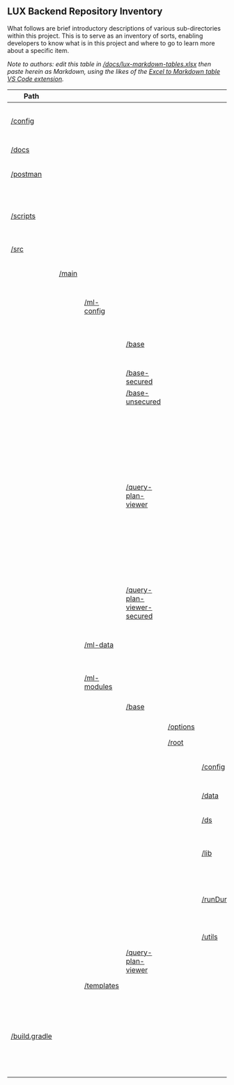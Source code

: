 ## **LUX Backend Repository Inventory**

What follows are brief introductory descriptions of various sub-directories within this project.  This is to serve as an inventory of sorts, enabling developers to know what is in this project and where to go to learn more about a specific item.

*Note to authors: edit this table in [/docs/lux-markdown-tables.xlsx](/docs/lux-markdown-tables.xlsx) then paste herein as Markdown, using the likes of the [Excel to Markdown table VS Code extension](https://marketplace.visualstudio.com/items?itemName=csholmq.excel-to-markdown-table).*

| Path                           |                    |                                     |                                                                             |                                               |                                                                            | Introduction                                                                                                                                                                                                                                                                                                                                                                                                                                                                                                                                                                                                                                                                      | More                                                                                                                                                                                                                      |
|--------------------------------|--------------------|-------------------------------------|-----------------------------------------------------------------------------|-----------------------------------------------|----------------------------------------------------------------------------|-----------------------------------------------------------------------------------------------------------------------------------------------------------------------------------------------------------------------------------------------------------------------------------------------------------------------------------------------------------------------------------------------------------------------------------------------------------------------------------------------------------------------------------------------------------------------------------------------------------------------------------------------------------------------------------|---------------------------------------------------------------------------------------------------------------------------------------------------------------------------------------------------------------------------|
| [/config](/config)             |                    |                                     |                                                                             |                                               |                                                                            | Search tag configuration.  Partial ML Gradle configurations, referenced during custom token replacement.                                                                                                                                                                                                                                                                                                                                                                                                                                                                                                                                                                          | [Custom Token Replacement](/docs/lux-backend-deployment.md#custom-token-replacement)                                                                                                                                      |
| [/docs](/docs)                 |                    |                                     |                                                                             |                                               |                                                                            | Majority of the backend's documentation.                                                                                                                                                                                                                                                                                                                                                                                                                                                                                                                                                                                                                                          | [/README.md](/README.md)                                                                                                                                                                                                  |
| [/postman](/postman)           |                    |                                     |                                                                             |                                               |                                                                            | Contains exports of Postman LUX-related requests and environment template.                                                                                                                                                                                                                                                                                                                                                                                                                                                                                                                                                                                                        | [LUX Postman Workspace](/docs/lux-postman-workspace.md)                                                                                                                                                                   |
| [/scripts](/scripts)           |                    |                                     |                                                                             |                                               |                                                                            | Developer and admin scripts not deployed to an environment.  May be executed from within VS Code, and thus can serve as a way to collaborate on queries outside of a Query Console workspace.                                                                                                                                                                                                                                                                                                                                                                                                                                                                                     |                                                                                                                                                                                                                           |
| [/src](/src)                   |                    |                                     |                                                                             |                                               |                                                                            |                                                                                                                                                                                                                                                                                                                                                                                                                                                                                                                                                                                                                                                                                   |                                                                                                                                                                                                                           |
|                                | [/main](/src/main) |                                     |                                                                             |                                               |                                                                            | All of the project's runtime code, most of its MarkLogic configuration, and some data all within ML Gradle's conventions.                                                                                                                                                                                                                                                                                                                                                                                                                                                                                                                                                         |                                                                                                                                                                                                                           |
|                                |                    | [/ml-config](/src/main/ml-config)   |                                                                             |                                               |                                                                            | All of the project's ML Gradle configuration directories.  Selected ones may vary by environment.                                                                                                                                                                                                                                                                                                                                                                                                                                                                                                                                                                                 | [Gradle Properties](/docs/lux-backend-deployment.md#gradle-properties)                                                                                                                                                    |
|                                |                    |                                     | [/base](/src/main/ml-config/base)                                           |                                               |                                                                            | The base configuration directory applicable to all environments.  It includes the group configuration, main content database, roles, and application servers.                                                                                                                                                                                                                                                                                                                                                                                                                                                                                                                     |                                                                                                                                                                                                                           |
|                                |                    |                                     | [/base-secured](/src/main/ml-config/base-secured)                           |                                               |                                                                            | HTTPS settings that stack on top of the base configuration.                                                                                                                                                                                                                                                                                                                                                                                                                                                                                                                                                                                                                       |                                                                                                                                                                                                                           |
|                                |                    |                                     | [/base-unsecured](/src/main/ml-config/base-unsecured)                       |                                               |                                                                            | Defines a local, non-admin user to perform most of deployments with.                                                                                                                                                                                                                                                                                                                                                                                                                                                                                                                                                                                                              |                                                                                                                                                                                                                           |
|                                |                    |                                     | [/query-plan-viewer](/src/main/ml-config/query-plan-viewer)                 |                                               |                                                                            | A developer tool that helps one visualize an otherwise dense XML-formatted query plan.  Query Console also includes one.  However, at least through MarkLogic version 10.0-9, the one integrated within Query Console is only usable when the query type is SPARQL or SQL.  We need it for JavaScript.  The configuration is limited to an application server whose root directory is `/query-plan-viewer`.  The source code is copied from https://github.com/jpcs/queryplan-viewer into [/src/main/ml-modules/query-plan-viewer/root/query-plan-viewer](/src/main/ml-modules/query-plan-viewer/root/query-plan-viewer).  Locally, the URL is http://localhost:8006/default.xqy. |                                                                                                                                                                                                                           |
|                                |                    |                                     | [/query-plan-viewer-secured](/src/main/ml-config/query-plan-viewer-secured) |                                               |                                                                            | HTTPS settings for the query plan viewer's app server.                                                                                                                                                                                                                                                                                                                                                                                                                                                                                                                                                                                                                            |                                                                                                                                                                                                                           |
|                                |                    | [/ml-data](/src/main/ml-data)       |                                                                             |                                               |                                                                            | ML Gradle's default data directory. Presently only used for thesauri but need not be limited to. Not expecting to load datasets here though.                                                                                                                                                                                                                                                                                                                                                                                                                                                                                                                                      |                                                                                                                                                                                                                           |
|                                |                    | [/ml-modules](/src/main/ml-modules) |                                                                             |                                               |                                                                            | All of the project's module directories.  Selected ones may vary by environment.                                                                                                                                                                                                                                                                                                                                                                                                                                                                                                                                                                                                  |                                                                                                                                                                                                                           |
|                                |                    |                                     | [/base](/src/main/ml-modules/base)                                          |                                               |                                                                            | The base modules applicable to all environments.                                                                                                                                                                                                                                                                                                                                                                                                                                                                                                                                                                                                                                  |                                                                                                                                                                                                                           |
|                                |                    |                                     |                                                                             | [/options](/src/main/ml-modules/base/options) |                                                                            | /v1/search options, which this project does not use.                                                                                                                                                                                                                                                                                                                                                                                                                                                                                                                                                                                                                              |                                                                                                                                                                                                                           |
|                                |                    |                                     |                                                                             | [/root](/src/main/ml-modules/base/root)       |                                                                            |                                                                                                                                                                                                                                                                                                                                                                                                                                                                                                                                                                                                                                                                                   |                                                                                                                                                                                                                           |
|                                |                    |                                     |                                                                             |                                               | [/config](/src/main/ml-modules/base/root/config)                           | Configuration for search, facets, and more.  Includes placeholder files that are replaced during deployment.                                                                                                                                                                                                                                                                                                                                                                                                                                                                                                                                                                      |                                                                                                                                                                                                                           |
|                                |                    |                                     |                                                                             |                                               | [/data](/src/main/ml-modules/base/root/data)                               | Includes the words to exclude from search criteria.                                                                                                                                                                                                                                                                                                                                                                                                                                                                                                                                                                                                                               |                                                                                                                                                                                                                           |
|                                |                    |                                     |                                                                             |                                               | [/ds](/src/main/ml-modules/base/root/ds)                                   | All of LUX's custom MarkLogic data services, which should just be wrappers to library modules.                                                                                                                                                                                                                                                                                                                                                                                                                                                                                                                                                                                    | [LUX Backend API Usage Documentation](/docs/lux-backend-api-usage.md)                                                                                                                                                     |
|                                |                    |                                     |                                                                             |                                               | [/lib](/src/main/ml-modules/base/root/lib)                                 | The heart of LUX's backend implementation, where developers get to spend most of their time when they're lucky :)                                                                                                                                                                                                                                                                                                                                                                                                                                                                                                                                                                 |                                                                                                                                                                                                                           |
|                                |                    |                                     |                                                                             |                                               | [/runDuringDeployment](/src/main/ml-modules/base/root/runDuringDeployment) | Includes scripts to deploy then execute during deployment, directly supporting generators for the data constants, remaining search terms, related lists, and advanced search configuration.                                                                                                                                                                                                                                                                                                                                                                                                                                                                                       | [LUX Gradle Tasks](/docs/lux-backend-build-tool-and-tasks.md#lux-gradle-tasks), [Data Constants](/docs/lux-backend-data-constants.md)                                                                                     |
|                                |                    |                                     |                                                                             |                                               | [/utils](/src/main/ml-modules/base/root/utils)                             | A few utility functions and classes used by the library code.                                                                                                                                                                                                                                                                                                                                                                                                                                                                                                                                                                                                                     |                                                                                                                                                                                                                           |
|                                |                    |                                     | [/query-plan-viewer](/src/main/ml-modules/query-plan-viewer)                |                                               |                                                                            | The modules needed by the Query Plan Viewer.                                                                                                                                                                                                                                                                                                                                                                                                                                                                                                                                                                                                                                      |                                                                                                                                                                                                                           |
|                                |                    | [/templates](/src/main/templates)   |                                                                             |                                               |                                                                            | JavaScript template files used by [/build.gradle](/build.gradle)                                                                                                                                                                                                                                                                                                                                                                                                                                                                                                                                                                                                                  | [JavaScript Template Files](/docs/lux-backend-build-tool-and-tasks.md#javascript-template-files)                                                                                                                          |
| [/build.gradle](/build.gradle) |                    |                                     |                                                                             |                                               |                                                                            | The build script.                                                                                                                                                                                                                                                                                                                                                                                                                                                                                                                                                                                                                                                                 | [LUX Backend Local Developer Environment](/docs/lux-backend-setup-local-env.md), [LUX Backend Deployment](/docs/lux-backend-deployment.md), [LUX Backend Build Tool and Tasks](/docs/lux-backend-build-tool-and-tasks.md) |